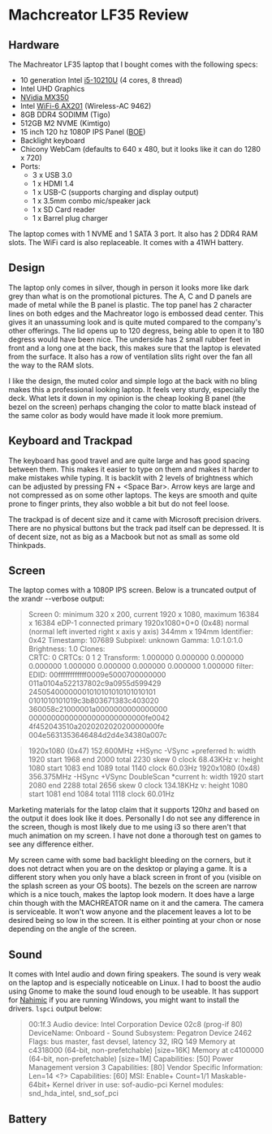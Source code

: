 # Machcreator LF35 Review  

## Hardware
The Machreator LF35 laptop that I bought comes with the following specs:
- 10 generation Intel [i5-10210U][1] (4 cores, 8 thread)
- Intel UHD Graphics
- [NVidia MX350][2]
- Intel [WiFi-6 AX201][3] (Wireless-AC 9462)
- 8GB DDR4 SODIMM (Tigo)
- 512GB M2 NVME (Kimtigo)
- 15 inch 120 hz 1080P IPS Panel ([BOE][4])
- Backlight keyboard
- Chicony WebCam (defaults to 640 x 480, but it looks like it can do 1280 x 720)
- Ports:
	- 3 x  USB 3.0
	- 1 x HDMI 1.4
	- 1 x USB-C (supports charging and display output)
	- 1 x 3.5mm combo mic/speaker jack
	- 1 x SD Card reader
	- 1 x Barrel plug charger

The laptop comes with 1 NVME and 1 SATA 3 port. It also has 2 DDR4 RAM slots. The WiFi card is also replaceable. It comes with a 41WH battery.

## Design
The laptop only comes in silver, though in person it looks more like dark grey than what is on the promotional pictures. The A, C and D panels are made of metal while the B panel is plastic. The top panel has 2 character lines on both edges and the Machreator logo is embossed dead center. This gives it an unassuming look and is quite muted compared to the company's other offerings. The lid opens up to 120 degress, being able to open it to 180 degress would have been nice. The underside has 2 small rubber feet in front and a long one at the back, this makes sure that the laptop is elevated from the surface. It also has a row of ventilation slits right over the fan all the way to the RAM slots.  

I like the design, the muted color and simple logo at the back with no bling makes this a professional looking laptop. It feels very sturdy, especially the deck. What lets it down in my opinion is the cheap looking B panel (the bezel on the screen) perhaps changing the color to matte black instead of the same color as body would have made it look more premium.

## Keyboard and Trackpad
The keyboard has good travel and are quite large and has good spacing between them. This makes it easier to type on them and makes it harder to make mistakes while typing. It is backlit with 2 levels of brightness which can be adjusted by pressing FN + \<Space Bar\>. Arrow keys are large and not compressed as on some other laptops. The keys are smooth and quite prone to finger prints, they also wobble a bit but do not feel loose.  

The trackpad is of decent size and it came with Microsoft precision drivers. There are no physical buttons but the track pad itself can be depressed. It is of decent size, not as big as a Macbook but not as small as some old Thinkpads.

## Screen
The laptop comes with a 1080P IPS screen. Below is a truncated output of the xrandr --verbose output:
>Screen 0: minimum 320 x 200, current 1920 x 1080, maximum 16384 x 16384
>eDP-1 connected primary 1920x1080+0+0 (0x48) normal (normal left inverted right x axis y axis) 344mm x 194mm
>	Identifier: 0x42
>	Timestamp:  107689
>	Subpixel:   unknown
>	Gamma:      1.0:1.0:1.0
>	Brightness: 1.0
>	Clones:    
>	CRTC:       0
>	CRTCs:      0 1 2
>	Transform:  1.000000 0.000000 0.000000
>	            0.000000 1.000000 0.000000
>	            0.000000 0.000000 1.000000
>	           filter: 
>	EDID: 
>		00ffffffffffff0009e5000700000000
>		011a0104a522137802c9a0955d599429
>		24505400000001010101010101010101
>		0101010101019c3b803671383c403020
>		360058c21000001a0000000000000000
>		00000000000000000000000000fe0042
>		4f452043510a202020202020000000fe
>		004e5631353646484d2d4e34380a007c

>  1920x1080 (0x47) 152.600MHz +HSync -VSync +preferred
>        h: width  1920 start 1968 end 2000 total 2230 skew    0 clock  68.43KHz
>        v: height 1080 start 1083 end 1089 total 1140           clock  60.03Hz
>  1920x1080 (0x48) 356.375MHz -HSync +VSync DoubleScan *current
>        h: width  1920 start 2080 end 2288 total 2656 skew    0 clock 134.18KHz
>        v: height 1080 start 1081 end 1084 total 1118           clock  60.01Hz

Marketing materials for the latop claim that it supports 120hz and based on the output it does look like it does. Personally I do not see any difference in the screen, though is most likely due to me using i3 so there aren't that much animation on my screen. I have not done a thorough test on  games to see any difference either.  

My screen came with some bad backlight bleeding on the corners, but it does not detract when you are on the desktop or playing a game. It is a different story when you only have a black screen in front of you (visible on the splash screen as your OS boots). The bezels on the screen are narrow which is a nice touch, makes the laptop look modern. It does have a large chin though with the MACHREATOR name on it and the camera. The camera is serviceable. It won't wow anyone and the placement leaves a lot to be desired being so low in the screen. It is either pointing at your chon or nose depending on the angle of the screen.  

## Sound
It comes with Intel audio and down firing speakers. The sound is very weak on the laptop and is especially noticeable on Linux. I had to boost the audio using Gnome to make the sound loud enough to be useable. It has support for [Nahimic][5] if you are running Windows, you might want to install the drivers. `lspci` output below:  
>00:1f.3 Audio device: Intel Corporation Device 02c8 (prog-if 80)
>	DeviceName: Onboard - Sound
>	Subsystem: Pegatron Device 2462
>	Flags: bus master, fast devsel, latency 32, IRQ 149
>	Memory at c4318000 (64-bit, non-prefetchable) [size=16K]
>	Memory at c4100000 (64-bit, non-prefetchable) [size=1M]
>	Capabilities: [50] Power Management version 3
>	Capabilities: [80] Vendor Specific Information: Len=14 <?>
>	Capabilities: [60] MSI: Enable+ Count=1/1 Maskable- 64bit+
>	Kernel driver in use: sof-audio-pci
>	Kernel modules: snd_hda_intel, snd_sof_pci


## Battery

[1]: https://ark.intel.com/content/www/us/en/ark/products/195436/intel-core-i5-10210u-processor-6m-cache-up-to-4-20-ghz.html
[2]: https://www.nvidia.com/en-us/geforce/gaming-laptops/mx-350/
[3]: https://ark.intel.com/content/www/us/en/ark/products/130293/intel-wi-fi-6-ax201-gig.html
[4]: https://www.boe.com/en/about/boeqq/
[5]: https://www.nahimic.com

